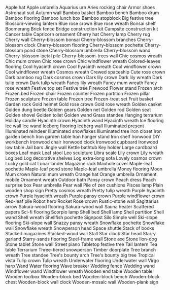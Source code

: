 Apple hat
Apple umbrella
Aquarius urn
Aries rocking chair
Armor shoes
Astronaut suit
Autumn wall
Bamboo basket
Bamboo bench
Bamboo drum
Bamboo flooring
Bamboo lunch box
Bamboo stopblock
Big festive tree
Blossom-viewing lantern
Blue rose crown
Blue rose wreath
Bonsai shelf
Boomerang
Brick fence
Bridge construction kit
Campsite construction kit
Cancer table
Capricorn ornament
Cherry hat
Cherry lamp
Cherry rug
Cherry wall
Cherry-blossom bonsai
Cherry-blossom branches
Cherry-blossom clock
Cherry-blossom flooring
Cherry-blossom pochette
Cherry-blossom pond stone
Cherry-blossom umbrella
Cherry-blossom wand
Cherry-blossom-petal pile
Cherry-blossom-trees wall
Chic cosmos wreath
Chic mum crown
Chic rose crown
Chic windflower wreath
Colored-leaves flooring
Cool hyacinth crown
Cool hyacinth wreath
Cool windflower crown
Cool windflower wreath
Cosmos wreath
Crewed spaceship
Cute rose crown
Dark bamboo rug
Dark cosmos crown
Dark lily crown
Dark lily wreath
Dark tulip crown
Dark tulip wreath
Fancy lily wreath
Fancy mum wreath
Fancy rose wreath
Festive top set
Festive tree
Firewood
Flower stand
Frozen arch
Frozen bed
Frozen chair
Frozen counter
Frozen partition
Frozen pillar
Frozen sculpture
Frozen table
Frozen tree
Frozen-treat set
Fruit basket
Garden rock
Gold helmet
Gold rose crown
Gold rose wreath
Golden casket
Golden dung beetle
Golden gears
Golden net
Golden rod
Golden seat
Golden shovel
Golden toilet
Golden wand
Grass standee
Hanging terrarium
Holiday candle
Hyacinth crown
Hyacinth wand
Hyacinth wreath
Ice flooring
Ice wall
Ice wand
Iceberg flooring
Iceberg wall
Illuminated present
Illuminated reindeer
Illuminated snowflakes
Illuminated tree
Iron closet
Iron garden bench
Iron garden table
Iron hanger stand
Iron shelf
Ironwood DIY workbench
Ironwood chair
Ironwood clock
Ironwood cupboard
Ironwood low table
Jail bars
Jingle wall
Kettle bathtub
Key holder
Large cardboard boxes
Leaf mask
Leaf stool
Leo sculpture
Libra scale
Lily crown
Lily wreath
Log bed
Log decorative shelves
Log extra-long sofa
Lovely cosmos crown
Lucky gold cat
Lunar lander
Magazine rack
Manhole cover
Maple-leaf pochette
Maple-leaf pond stone
Maple-leaf umbrella
Money flooring
Moon
Mum crown
Natural mum wreath
Orange hat
Orange umbrella
Ornament mobile
Ornament wreath
Outdoor bath
Pansy crown
Peach dress
Peach surprise box
Pear umbrella
Pear wall
Pile of zen cushions
Pisces lamp
Plain wooden shop sign
Pretty cosmos wreath
Pretty tulip wreath
Purple hyacinth crown
Purple hyacinth wreath
Purple pansy crown
Purple windflower crown
Red-leaf pile
Robot hero
Rocket
Rose crown
Rustic-stone wall
Sagittarius arrow
Sakura-wood flooring
Sakura-wood wall
Sauna heater
Scattered papers
Sci-fi flooring
Scorpio lamp
Shell bed
Shell lamp
Shell partition
Shell wand
Shell wreath
Shellfish pochette
Signpost
Silo
Simple well
Ski-slope flooring
Ski-slope wall
Snazzy pansy wreath
Snowflake pochette
Snowflake wall
Snowflake wreath
Snowperson head
Space shuttle
Stack of books
Stacked magazines
Stacked-wood wall
Stall
Star clock
Star head
Starry garland
Starry-sands flooring
Steel-frame wall
Stone axe
Stone lion-dog
Stone tablet
Stone wall
Street piano
Tabletop festive tree
Tall lantern
Tea table
Terrarium
Three-tiered snowperson
Timber doorplate
Tree branch wreath
Tree standee
Tree's bounty arch
Tree's bounty big tree
Tropical vista
Tulip crown
Tulip wreath
Underwater flooring
Underwater wall
Virgo harp
Wand
Water flooring
Wave breaker
Wedding fence
Wedding wand
Windflower wand
Windflower wreath
Wooden end table
Wooden table
Wooden toolbox
Wooden-block bed
Wooden-block bench
Wooden-block chest
Wooden-block wall clock
Wooden-mosaic wall
Wooden-plank sign
